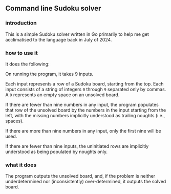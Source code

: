 ## Command line Sudoku solver

### introduction

This is a simple Sudoku solver written in Go 
primarily to help me get acclimatised to the 
language back in July of 2024.

### how to use it 

It does the following:

On running the program, it takes 9 inputs.

Each input represents a row of a Sudoku board,
starting from the top. Each input consists of 
a string of integers `0` through `9` separated 
only by commas. A `0` represents 
an empty space on an unsolved board.

If there are fewer than nine numbers in any input, 
the program populates that row of the unsolved board by 
the numbers in the input starting from the left, 
with the missing numbers implicitly understood as 
trailing noughts (i.e., spaces).

If there are more than nine numbers in any input, 
only the first nine will be used.

If there are fewer than nine inputs, the uninitiated 
rows are implicitly understood as being populated 
by noughts only.

### what it does

The program outputs the unsolved board, and, 
if the problem is neither underdetermined nor 
(inconsistently) over-determined, it outputs 
the solved board.

